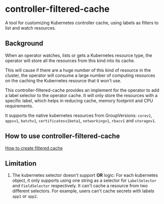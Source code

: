# controller-filtered-cache

A tool for customizing Kubernetes controller cache, using labels as filters to list and watch resources.

## Background

When an operator watches, lists or gets a Kubernetes resource type, the operator will store all the resources from this kind into its cache.

This will cause if there are a huge number of this kind of resource in the cluster, the operator will consume a large number of computing resources on the caching the Kubernetes resource that it won't use.

This controller-filtered-cache provides an implement for the operator to add a label selector to the operator cache. It will only store the resources with a specific label, which helps in reducing cache, memory footprint and CPU requirements.

It supports the native kubernetes resources from GroupVersions: `corev1`, `appsv1`, `batchv1`, `certificatesv1beta1`, `networkingv1`, `rbacv1` and `storagev1`.

## How to use controller-filtered-cache

[How to create filtered cache](docs/create-filtered-cache.md)

## Limitation

1. The kubernetes selector doesn't support **OR** logic: For each kubernetes object, it only supports using one string as a selector for `LabelSelector` and `FieldSelector` respectively. It can't cache a resource from two different selectors. For example, users can't cache secrets with labels `app1` or `app2`.
